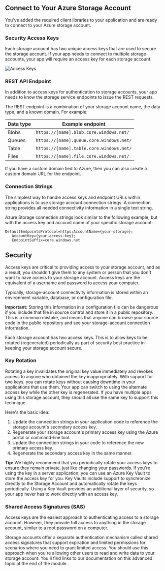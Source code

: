 ## Connect to Your Azure Storage Account


You've added the required client libraries to your application and are ready to connect to your Azure storage account.

### Security Access Keys

Each storage account has two unique access keys that are used to secure the storage account. If your app needs to connect to multiple storage accounts, your app will require an access key for each storage account.

![Access Keys](images/access_keys.png)

### REST API Endpoint

In addition to access keys for authentication to storage accounts, your app needs to know the storage service endpoints to issue the REST requests.

The REST endpoint is a combination of your storage account name, the data type, and a known domain. For example:

| Data type | Example endpoint                                    |
|-----------|-----------------------------------------------------|
| Blobs     | `https://[name].blob.core.windows.net/`            |
| Queues    | `https://[name].queue.core.windows.net/`           |
| Table     | `https://[name].table.core.windows.net/`           |
| Files     | `https://[name].file.core.windows.net/`            |

If you have a custom domain tied to Azure, then you can also create a custom domain URL for the endpoint.

### Connection Strings

The simplest way to handle access keys and endpoint URLs within applications is to use storage account connection strings. A connection string provides all needed connectivity information in a single text string.

Azure Storage connection strings look similar to the following example, but with the access key and account name of your specific storage account:

```plaintext
DefaultEndpointsProtocol=https;AccountName={your-storage};
   AccountKey={your-access-key};
   EndpointSuffix=core.windows.net
```

## Security

Access keys are critical to providing access to your storage account, and as a result, you shouldn't give them to any system or person that you don't want to have access to your storage account. Access keys are the equivalent of a username and password to access your computer.

Typically, storage-account connectivity information is stored within an environment variable, database, or configuration file.

**Important:** Storing this information in a configuration file can be dangerous if you include that file in source control and store it in a public repository. This is a common mistake, and means that anyone can browse your source code in the public repository and see your storage-account connection information.

Each storage account has two access keys. This is to allow keys to be rotated (regenerated) periodically as part of security best practice in keeping your storage account secure.

### Key Rotation

Rotating a key invalidates the original key value immediately and revokes access to anyone who obtained the key inappropriately. With support for two keys, you can rotate keys without causing downtime in your applications that use them. Your app can switch to using the alternate access key while the other key is regenerated. If you have multiple apps using this storage account, they should all use the same key to support this technique.

Here's the basic idea:

1. Update the connection strings in your application code to reference the storage account's secondary access key.
2. Regenerate your storage account's primary access key using the Azure portal or command-line tool.
3. Update the connection strings in your code to reference the new primary access key.
4. Regenerate the secondary access key in the same manner.

**Tip:** We highly recommend that you periodically rotate your access keys to ensure they remain private, just like changing your passwords. If you're using the key in a server application, you can use an Azure Key Vault to store the access key for you. Key Vaults include support to synchronize directly to the Storage Account and automatically rotate the keys periodically. Using a Key Vault provides an additional layer of security, so your app never has to work directly with an access key.

### Shared Access Signatures (SAS)

Access keys are the easiest approach to authenticating access to a storage account. However, they provide full access to anything in the storage account, similar to a root password on a computer.

Storage accounts offer a separate authentication mechanism called shared access signatures that support expiration and limited permissions for scenarios where you need to grant limited access. You should use this approach when you're allowing other users to read and write data to your storage account. You'll find links to our documentation on this advanced topic at the end of the module.
